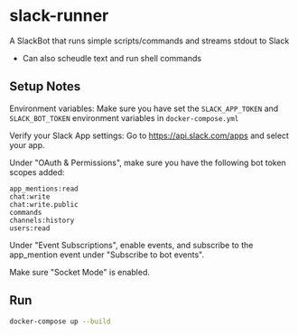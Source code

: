 # slack-runner
A SlackBot that runs simple scripts/commands and streams stdout to Slack
* Can also scheudle text and run shell commands

## Setup Notes

Environment variables:
Make sure you have set the `SLACK_APP_TOKEN` and `SLACK_BOT_TOKEN` environment variables in `docker-compose.yml`

Verify your Slack App settings:
Go to https://api.slack.com/apps and select your app.

Under "OAuth & Permissions", make sure you have the following bot token scopes added:

    app_mentions:read
    chat:write
    chat:write.public
    commands
    channels:history
    users:read

Under "Event Subscriptions", enable events, and subscribe to the app_mention event under "Subscribe to bot events".

Make sure "Socket Mode" is enabled.

## Run
```bash
docker-compose up --build
```
